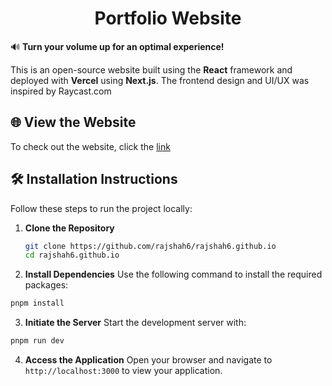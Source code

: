 <div align="center">

# Portfolio Website

</div>

🔊 **Turn your volume up for an optimal experience!**

This is an open-source website built using the **React** framework and deployed with **Vercel** using **Next.js**. The frontend design and UI/UX was inspired by Raycast.com

## 🌐 View the Website
To check out the website, click the [link](https://rajshah.vercel.app/)

## 🛠️ Installation Instructions

Follow these steps to run the project locally:

1. **Clone the Repository**
   ```bash
   git clone https://github.com/rajshah6/rajshah6.github.io
   cd rajshah6.github.io
   ```

2.	**Install Dependencies**
Use the following command to install the required packages:
```bash
pnpm install
```

3.	**Initiate the Server**
Start the development server with:
```bash
pnpm run dev
```

4.	**Access the Application**
Open your browser and navigate to `http://localhost:3000` to view your application.
